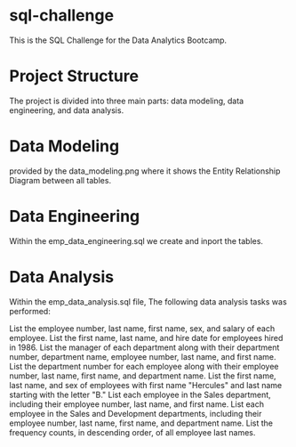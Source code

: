 # sql-challenge

This is the SQL Challenge for the Data Analytics Bootcamp. 

# Project Structure
The project is divided into three main parts: data modeling, data engineering, and data analysis.

# Data Modeling
provided by the data_modeling.png where it shows the Entity Relationship Diagram between all tables.

# Data Engineering
Within the emp_data_engineering.sql we create and inport the tables.

# Data Analysis
Within the emp_data_analysis.sql file, 
The following data analysis tasks was performed:

List the employee number, last name, first name, sex, and salary of each employee.
List the first name, last name, and hire date for employees hired in 1986.
List the manager of each department along with their department number, department name, employee number, last name, and first name.
List the department number for each employee along with their employee number, last name, first name, and department name.
List the first name, last name, and sex of employees with first name "Hercules" and last name starting with the letter "B."
List each employee in the Sales department, including their employee number, last name, and first name.
List each employee in the Sales and Development departments, including their employee number, last name, first name, and department name.
List the frequency counts, in descending order, of all employee last names.
